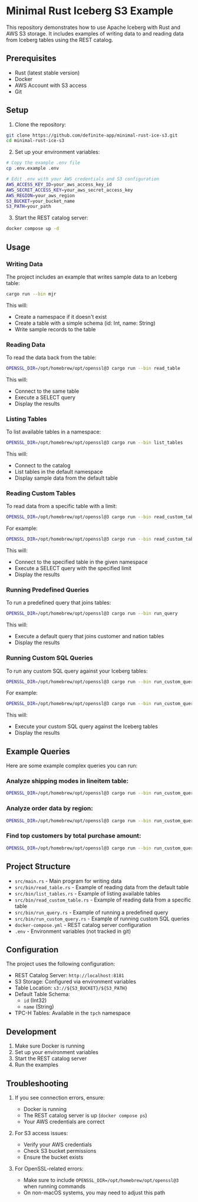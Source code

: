 # Minimal Rust Iceberg S3 Example

This repository demonstrates how to use Apache Iceberg with Rust and AWS S3 storage. It includes examples of writing data to and reading data from Iceberg tables using the REST catalog.

## Prerequisites

- Rust (latest stable version)
- Docker
- AWS Account with S3 access
- Git

## Setup

1. Clone the repository:
```bash
git clone https://github.com/definite-app/minimal-rust-ice-s3.git
cd minimal-rust-ice-s3
```

2. Set up your environment variables:
```bash
# Copy the example .env file
cp .env.example .env

# Edit .env with your AWS credentials and S3 configuration
AWS_ACCESS_KEY_ID=your_aws_access_key_id
AWS_SECRET_ACCESS_KEY=your_aws_secret_access_key
AWS_REGION=your_aws_region
S3_BUCKET=your_bucket_name
S3_PATH=your_path
```

3. Start the REST catalog server:
```bash
docker compose up -d
```

## Usage

### Writing Data

The project includes an example that writes sample data to an Iceberg table:

```bash
cargo run --bin mjr
```

This will:
- Create a namespace if it doesn't exist
- Create a table with a simple schema (id: Int, name: String)
- Write sample records to the table

### Reading Data

To read the data back from the table:

```bash
OPENSSL_DIR=/opt/homebrew/opt/openssl@3 cargo run --bin read_table
```

This will:
- Connect to the same table
- Execute a SELECT query
- Display the results

### Listing Tables

To list available tables in a namespace:

```bash
OPENSSL_DIR=/opt/homebrew/opt/openssl@3 cargo run --bin list_tables
```

This will:
- Connect to the catalog
- List tables in the default namespace
- Display sample data from the default table

### Reading Custom Tables

To read data from a specific table with a limit:

```bash
OPENSSL_DIR=/opt/homebrew/opt/openssl@3 cargo run --bin read_custom_table <namespace> <table_name> <limit>
```

For example:
```bash
OPENSSL_DIR=/opt/homebrew/opt/openssl@3 cargo run --bin read_custom_table tpch customer 10
```

This will:
- Connect to the specified table in the given namespace
- Execute a SELECT query with the specified limit
- Display the results

### Running Predefined Queries

To run a predefined query that joins tables:

```bash
OPENSSL_DIR=/opt/homebrew/opt/openssl@3 cargo run --bin run_query
```

This will:
- Execute a default query that joins customer and nation tables
- Display the results

### Running Custom SQL Queries

To run any custom SQL query against your Iceberg tables:

```bash
OPENSSL_DIR=/opt/homebrew/opt/openssl@3 cargo run --bin run_custom_query "<SQL_QUERY>"
```

For example:
```bash
OPENSSL_DIR=/opt/homebrew/opt/openssl@3 cargo run --bin run_custom_query "SELECT l_shipmode, COUNT(*) as count FROM my_catalog.tpch.lineitem GROUP BY l_shipmode ORDER BY count DESC"
```

This will:
- Execute your custom SQL query against the Iceberg tables
- Display the results

## Example Queries

Here are some example complex queries you can run:

### Analyze shipping modes in lineitem table:
```bash
OPENSSL_DIR=/opt/homebrew/opt/openssl@3 cargo run --bin run_custom_query "SELECT l_shipmode, COUNT(*) as count, SUM(l_quantity) as total_quantity, AVG(l_extendedprice) as avg_price FROM my_catalog.tpch.lineitem GROUP BY l_shipmode ORDER BY count DESC"
```

### Analyze order data by region:
```bash
OPENSSL_DIR=/opt/homebrew/opt/openssl@3 cargo run --bin run_custom_query "SELECT r.r_name as region, COUNT(DISTINCT c.c_custkey) as customer_count, COUNT(o.o_orderkey) as order_count, SUM(o.o_totalprice) as total_sales FROM my_catalog.tpch.orders o JOIN my_catalog.tpch.customer c ON o.o_custkey = c.c_custkey JOIN my_catalog.tpch.nation n ON c.c_nationkey = n.n_nationkey JOIN my_catalog.tpch.region r ON n.n_regionkey = r.r_regionkey GROUP BY r.r_name ORDER BY total_sales DESC"
```

### Find top customers by total purchase amount:
```bash
OPENSSL_DIR=/opt/homebrew/opt/openssl@3 cargo run --bin run_custom_query "SELECT c.c_name, n.n_name as nation, r.r_name as region, COUNT(o.o_orderkey) as order_count, SUM(o.o_totalprice) as total_spent FROM my_catalog.tpch.customer c JOIN my_catalog.tpch.orders o ON c.c_custkey = o.o_custkey JOIN my_catalog.tpch.nation n ON c.c_nationkey = n.n_nationkey JOIN my_catalog.tpch.region r ON n.n_regionkey = r.r_regionkey GROUP BY c.c_name, n.n_name, r.r_name ORDER BY total_spent DESC LIMIT 10"
```

## Project Structure

- `src/main.rs` - Main program for writing data
- `src/bin/read_table.rs` - Example of reading data from the default table
- `src/bin/list_tables.rs` - Example of listing available tables
- `src/bin/read_custom_table.rs` - Example of reading data from a specific table
- `src/bin/run_query.rs` - Example of running a predefined query
- `src/bin/run_custom_query.rs` - Example of running custom SQL queries
- `docker-compose.yml` - REST catalog server configuration
- `.env` - Environment variables (not tracked in git)

## Configuration

The project uses the following configuration:

- REST Catalog Server: `http://localhost:8181`
- S3 Storage: Configured via environment variables
- Table Location: `s3://${S3_BUCKET}/${S3_PATH}`
- Default Table Schema:
  - `id` (Int32)
  - `name` (String)
- TPC-H Tables: Available in the `tpch` namespace

## Development

1. Make sure Docker is running
2. Set up your environment variables
3. Start the REST catalog server
4. Run the examples

## Troubleshooting

1. If you see connection errors, ensure:
   - Docker is running
   - The REST catalog server is up (`docker compose ps`)
   - Your AWS credentials are correct

2. For S3 access issues:
   - Verify your AWS credentials
   - Check S3 bucket permissions
   - Ensure the bucket exists

3. For OpenSSL-related errors:
   - Make sure to include `OPENSSL_DIR=/opt/homebrew/opt/openssl@3` when running commands
   - On non-macOS systems, you may need to adjust this path
